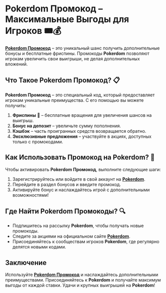 # Pokerdom Промокод – Максимальные Выгоды для Игроков 🎟️💰

**[Pokerdom Промокод](https://brandplay.link/4k77v2yx)** – это уникальный шанс получить дополнительные бонусы и бесплатные фриспины. Промокоды **Pokerdom** позволяют игрокам увеличить свои выигрыши, не делая дополнительных вложений.

## Что Такое Pokerdom Промокод? 📋

**Pokerdom Промокод** – это специальный код, который предоставляет игрокам уникальные преимущества. С его помощью вы можете получить:

1. **Фриспины** 🎰 – бесплатные вращения для увеличения шансов на выигрыш.
2. **Бонус на депозит** – увеличьте сумму пополнения.
3. **Кэшбэк** – часть проигранных средств возвращается обратно.
4. **Эксклюзивные предложения** – участвуйте в акциях, доступных только с промокодами.

## Как Использовать Промокод на Pokerdom? 🎫

Чтобы активировать **Pokerdom Промокод**, выполните следующие шаги:

1. Зарегистрируйтесь или войдите в свой аккаунт на **[Pokerdom](https://brandplay.link/4k77v2yx)**.
2. Перейдите в раздел бонусов и введите промокод.
3. Активируйте бонус и наслаждайтесь игрой с дополнительными возможностями!

## Где Найти Pokerdom Промокоды? 🔍

- Подпишитесь на рассылку **Pokerdom**, чтобы получать новые промокоды.
- Следите за акциями на официальном сайте **[Pokerdom](https://brandplay.link/4k77v2yx)**.
- Присоединяйтесь к сообществам игроков **Pokerdom**, где регулярно делятся новыми кодами.

## Заключение

Используйте **[Pokerdom Промокод](https://brandplay.link/4k77v2yx)** и наслаждайтесь дополнительными преимуществами. Присоединяйтесь к **Pokerdom** и получайте максимум выгоды от каждой ставки. Удачи и крупных выигрышей на **Pokerdom**!
